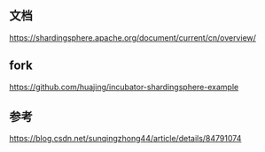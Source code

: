 ## 文档
https://shardingsphere.apache.org/document/current/cn/overview/

## fork
https://github.com/huajing/incubator-shardingsphere-example

## 参考
https://blog.csdn.net/sunqingzhong44/article/details/84791074